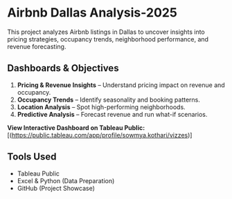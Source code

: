 # Airbnb Dallas Analysis-2025 

This project analyzes Airbnb listings in Dallas to uncover insights into pricing strategies, occupancy trends, neighborhood performance, and revenue forecasting.

## Dashboards & Objectives
1. **Pricing & Revenue Insights** – Understand pricing impact on revenue and occupancy.
2. **Occupancy Trends** – Identify seasonality and booking patterns.
3. **Location Analysis** – Spot high-performing neighborhoods.
4. **Predictive Analysis** – Forecast revenue and run what-if scenarios.

 **View Interactive Dashboard on Tableau Public:** [(https://public.tableau.com/app/profile/sowmya.kothari/vizzes)]

## Tools Used
- Tableau Public
- Excel & Python (Data Preparation)
- GitHub (Project Showcase)
